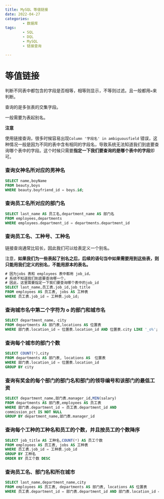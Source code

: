 ```yaml
---
title: MySQL 等值链接
date: 2022-04-27
categories:
        - 数据库
tags:
        - SQL
        - DQL
        - MySQL
        - 链接查询

---
```


# 等值链接

判断不同表中都包含的字段是否相等，相等则显示，不等则过滤。且一般都用`=`来判断。

查询的是多张表的交集字段。

一般需要为表起别名。

**注意**

使用链接查询，很多时候容易出现`Column '字段名' in ambiguousfield` 错误，这种情况一般是因为不同的表中含有相同的字段名，导致系统无法知道我们到底要查询哪个表中的字段。这个时候只需要**指定一下我们要查询的是哪个表中的字段**即可。

### 查询女神名所对应的男神名

```sql
SELECT name,boyName
FROM beauty,boys
WHERE beauty.boyfriend_id = boys.id;
```

### 查询员工名所对应的部门名

```sql
SELECT last_name AS 员工名,department_name AS 部门名
FROM employees,departments
WHERE employees.department_id = departments.department_id
```

### 查询员工名、工种号、工种名

链接查询通常比较长，因此我们可以给表定义一个别名。

注意，**如果我们为一些表起了别名之后，后续的语句当中如果需要用到这些表，则只能用我们定义的别名，不能用原本的表名。**

```sql
# 因为jobs 表和 employees 表中都用 job_id，
# 系统不知道我们到底要查询哪一个，
# 因此，这里需要指定一下我们要查询哪个表中的job_id
SELECT last_name,员工表.job_id,job_title
FROM employees AS 员工表, jobs AS 工种表
WHERE 员工表.job_id = 工种表.job_id;
```

### 查询城市名中第二个字符为 o 的部门和城市名

```sql
SELECT department_name,	city
FROM departments AS 部门表,locations AS 位置表
WHERE 部门表.location_id = 位置表.location_id AND 位置表.city LIKE '_o%';
```

### 查询每个城市的部门个数

```sql
SELECT COUNT(*),city
FROM departments AS 部门表, locations AS  位置表
WHERE 部门表.location_id = 位置表.location_id
GROUP BY city
```

### 查询有奖金的每个部门的部门名和部门的领导编号和该部门的最低工资

```sql
SELECT department_name,部门表.manager_id,MIN(salary)
FROM departments AS 部门表,employees AS 员工表
WHERE 部门表.department_id = 员工表.department_id AND
commission_pct IS NOT NULL
GROUP BY department_name,部门表.manager_id
```

### 查询每个工种的工种名和员工的个数，并且按员工的个数降序

```sql
SELECT job_title AS 工种名,COUNT(*) AS 员工个数
FROM employees AS 员工表, jobs AS 工种表
WHERE 员工表.job_id = 工种表.job_id
GROUP BY 工种名
ORDER BY 员工个数 DESC
```

### 查询员工名、部门名和所在城市

```sql
SELECT last_name,department_name,city
FROM employees AS 员工表, departments AS 部门表, locations AS 位置表
WHERE 员工表.department_id = 部门表.department_id AND 部门表.location_id = 位置表.location_id
```
